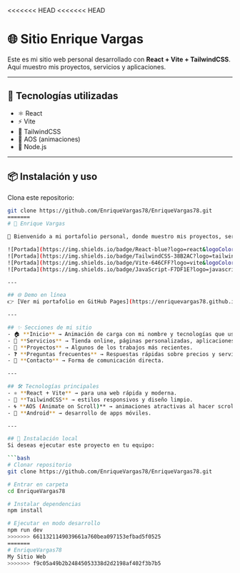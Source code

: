 <<<<<<< HEAD
<<<<<<< HEAD
# 🌐 Sitio Enrique Vargas

Este es mi sitio web personal desarrollado con **React + Vite + TailwindCSS**.  
Aquí muestro mis proyectos, servicios y aplicaciones.

---

## 🚀 Tecnologías utilizadas
- ⚛️ React
- ⚡ Vite
- 🎨 TailwindCSS
- 📱 AOS (animaciones)
- 🔧 Node.js

---

## 📦 Instalación y uso

Clona este repositorio:

```bash
git clone https://github.com/EnriqueVargas78/EnriqueVargas78.git
=======
# 🚀 Enrique Vargas  

👋 Bienvenido a mi portafolio personal, donde muestro mis proyectos, servicios y lo que más me apasiona: **desarrollo web y móvil**.  

![Portada](https://img.shields.io/badge/React-blue?logo=react&logoColor=white)
![Portada](https://img.shields.io/badge/TailwindCSS-38B2AC?logo=tailwindcss&logoColor=white)
![Portada](https://img.shields.io/badge/Vite-646CFF?logo=vite&logoColor=white)
![Portada](https://img.shields.io/badge/JavaScript-F7DF1E?logo=javascript&logoColor=black)

---

## 🌐 Demo en línea  
👉 [Ver mi portafolio en GitHub Pages](https://enriquevargas78.github.io)  

---

## ✨ Secciones de mi sitio
- 🏠 **Inicio** → Animación de carga con mi nombre y tecnologías que uso.  
- 💼 **Servicios** → Tienda online, páginas personalizadas, aplicaciones Android.  
- 📱 **Proyectos** → Algunos de los trabajos más recientes.  
- ❓ **Preguntas frecuentes** → Respuestas rápidas sobre precios y servicios.  
- 📩 **Contacto** → Forma de comunicación directa.  

---

## 🛠 Tecnologías principales
- ⚛️ **React + Vite** → para una web rápida y moderna.  
- 🎨 **TailwindCSS** → estilos responsivos y diseño limpio.  
- 🌀 **AOS (Animate on Scroll)** → animaciones atractivas al hacer scroll.  
- 📱 **Android** → desarrollo de apps móviles.  

---

## 📌 Instalación local
Si deseas ejecutar este proyecto en tu equipo:  

```bash
# Clonar repositorio
git clone https://github.com/EnriqueVargas78/EnriqueVargas78.git

# Entrar en carpeta
cd EnriqueVargas78

# Instalar dependencias
npm install

# Ejecutar en modo desarrollo
npm run dev
>>>>>>> 6611321149039661a760bea097153efbad5f0525
=======
# EnriqueVargas78
My Sitio Web
>>>>>>> f9c05a49b2b24845053338d2d2198af402f3b7b5
